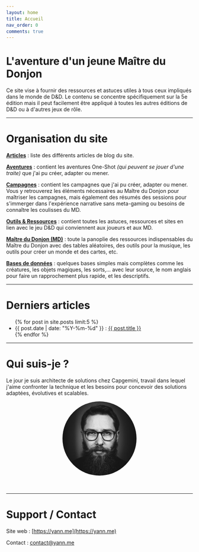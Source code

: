 ```yaml
---
layout: home
title: Accueil
nav_order: 0
comments: true
---
```


# L'aventure d'un jeune Maître du Donjon

Ce site vise à fournir des ressources et astuces utiles à tous ceux impliqués dans le monde de D&D. Le contenu se concentre spécifiquement sur la 5e édition mais il peut facilement être appliqué à toutes les autres éditions de D&D ou à d'autres jeux de rôle.

---

# Organisation du site

**[Articles](/articles.html)** : liste des différents articles de blog du site.

**[Aventures](/aventures/)** : contient les aventures One-Shot *(qui peuvent se jouer d'une traite)* que j'ai pu créer, adapter ou mener.

**[Campagnes](/campagnes/)** : contient les campagnes que j'ai pu créer, adapter ou mener. Vous y retrouverez les éléments nécessaires au Maître du Donjon pour maîtriser les campagnes, mais également des résumés des sessions pour s'immerger dans l'expérience narrative sans meta-gaming ou besoins de connaître les coulisses du MD.

**[Outils & Ressources](/outils-ressources/)** : contient toutes les astuces, ressources et sites en lien avec le jeu D&D qui conviennent aux joueurs et aux MD.

**[Maître du Donjon (MD)](/maitre-du-donjon/)** : toute la panoplie des ressources indispensables du Maître du Donjon avec des tables aléatoires, des outils pour la musique, les outils pour créer un monde et des cartes, etc.

**[Bases de données](/donnees)** : quelques bases simples mais complètes comme les créatures, les objets magiques, les sorts,... avec leur source, le nom anglais pour faire un rapprochement plus rapide, et les descriptifs.

---


# Derniers articles

<ul>
  {% for post in site.posts limit:5 %}
    <li>
      {{ post.date | date: "%Y-%m-%d" }} : <a href="{{ post.url }}">{{ post.title }}</a>
    </li>
  {% endfor %}
</ul>


---


# Qui suis-je ?

Le jour je suis architecte de solutions chez Capgemini, travail dans lequel j'aime confronter la technique et les besoins pour concevoir des solutions adaptées, évolutives et scalables.

<p align="center"><img src="assets/profil.jpg" width="200" style="border-radius: 50%;" /></p>

<br/>
<hr>

# Support / Contact

Site web : [https://yann.me](https://yann.me)

Contact : contact@yann.me


